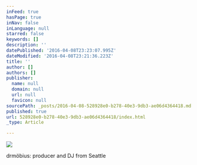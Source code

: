 ```yaml
---
inFeed: true
hasPage: true
inNav: false
inLanguage: null
starred: false
keywords: []
description: ''
datePublished: '2016-04-08T23:23:07.995Z'
dateModified: '2016-04-08T23:21:36.223Z'
title: ''
author: []
authors: []
publisher:
  name: null
  domain: null
  url: null
  favicon: null
sourcePath: _posts/2016-04-08-528928e0-b278-40e3-9db3-ae06d4364418.md
published: true
url: 528928e0-b278-40e3-9db3-ae06d4364418/index.html
_type: Article

---
```

![](https://the-grid-user-content.s3-us-west-2.amazonaws.com/aa7e6b18-64b4-4bf4-9a15-6f05584741fe.jpg)

drmöbius: producer and DJ from Seattle